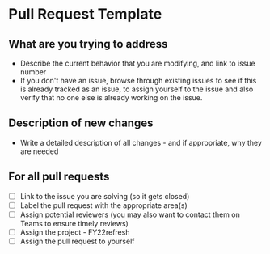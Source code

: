 # Pull Request Template

## What are you trying to address

- Describe the current behavior that you are modifying, and link to issue number
- If you don't have an issue, browse through existing issues to see if this is already tracked as an issue, to assign yourself to the issue and also verify that no one else is already working on the issue.

## Description of new changes

- Write a detailed description of all changes - and if appropriate, why they are needed

## For all pull requests

- [ ] Link to the issue you are solving (so it gets closed)
- [ ] Label the pull request with the appropriate area(s)
- [ ] Assign potential reviewers (you may also want to contact them on Teams to ensure timely reviews)
- [ ] Assign the project - FY22refresh
- [ ] Assign the pull request to yourself

